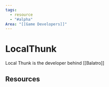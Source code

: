 ```yaml
---
tags:
  - resource
  - "#alpha"
Area: "[[Game Developers]]"
---
```


# LocalThunk
Local Thunk is the developer behind [[Balatro]]


## Resources
